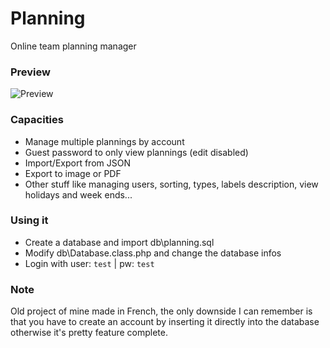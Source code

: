 Planning
========

Online team planning manager

### Preview
![Preview]("/docs/planning.gif")

### Capacities
- Manage multiple plannings by account
- Guest password to only view plannings (edit disabled)
- Import/Export from JSON
- Export to image or PDF
- Other stuff like managing users, sorting, types, labels description, view holidays and week ends...

### Using it
- Create a database and import db\planning.sql
- Modify db\Database.class.php and change the database infos
- Login with user: `test` | pw: `test`

### Note
Old project of mine made in French, the only downside I can remember is that you have to create an account by inserting it directly into the database otherwise it's pretty feature complete.

